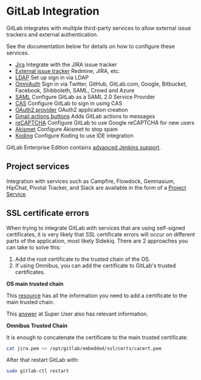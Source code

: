 # GitLab Integration

GitLab integrates with multiple third-party services to allow external issue
trackers and external authentication.

See the documentation below for details on how to configure these services.

- [Jira](../project_services/jira.md) Integrate with the JIRA issue tracker
- [External issue tracker](external-issue-tracker.md) Redmine, JIRA, etc.
- [LDAP](ldap.md) Set up sign in via LDAP
- [OmniAuth](omniauth.md) Sign in via Twitter, GitHub, GitLab.com, Google, Bitbucket, Facebook, Shibboleth, SAML, Crowd and Azure
- [SAML](saml.md) Configure GitLab as a SAML 2.0 Service Provider
- [CAS](cas.md) Configure GitLab to sign in using CAS
- [OAuth2 provider](oauth_provider.md) OAuth2 application creation
- [Gmail actions buttons](gmail_action_buttons_for_gitlab.md) Adds GitLab actions to messages
- [reCAPTCHA](recaptcha.md) Configure GitLab to use Google reCAPTCHA for new users
- [Akismet](akismet.md) Configure Akismet to stop spam
- [Koding](../administration/integration/koding.md) Configure Koding to use IDE integration

GitLab Enterprise Edition contains [advanced Jenkins support][jenkins].

[jenkins]: http://docs.gitlab.com/ee/integration/jenkins.html


## Project services

Integration with services such as Campfire, Flowdock, Gemnasium, HipChat,
Pivotal Tracker, and Slack are available in the form of a [Project Service][].

[Project Service]: ../project_services/project_services.md

## SSL certificate errors

When trying to integrate GitLab with services that are using self-signed certificates,
it is very likely that SSL certificate errors will occur on different parts of the
application, most likely Sidekiq. There are 2 approaches you can take to solve this:

1. Add the root certificate to the trusted chain of the OS.
1. If using Omnibus, you can add the certificate to GitLab's trusted certificates.

**OS main trusted chain**

This [resource](http://kb.kerio.com/product/kerio-connect/server-configuration/ssl-certificates/adding-trusted-root-certificates-to-the-server-1605.html)
has all the information you need to add a certificate to the main trusted chain.

This [answer](http://superuser.com/questions/437330/how-do-you-add-a-certificate-authority-ca-to-ubuntu)
at Super User also has relevant information.

**Omnibus Trusted Chain**

It is enough to concatenate the certificate to the main trusted certificate:

```bash
cat jira.pem >> /opt/gitlab/embedded/ssl/certs/cacert.pem
```

After that restart GitLab with:

```bash
sudo gitlab-ctl restart
```
